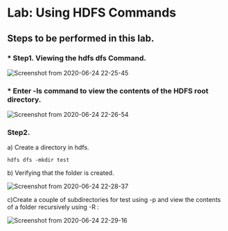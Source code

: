 # Lab: Using HDFS Commands
## Steps to be performed in this lab.

### * Step1. Viewing the hdfs dfs Command.
![Screenshot from 2020-06-24 22-25-45](https://user-images.githubusercontent.com/64689497/85608752-00415f80-b673-11ea-9071-b401d62d44b8.png)




### * Enter -ls command to view the contents of the HDFS root directory.
![Screenshot from 2020-06-24 22-26-54](https://user-images.githubusercontent.com/64689497/85609087-59a98e80-b673-11ea-8035-df604552b63e.png)

### Step2. 
a) Create a directory in hdfs.

    hdfs dfs -mkdir test
   
b) Verifying that the folder is created.

![Screenshot from 2020-06-24 22-28-37](https://user-images.githubusercontent.com/64689497/85610187-667ab200-b674-11ea-8ca3-8b10508de721.png)

c)Create a couple of subdirectories for test using -p and
view the contents of a folder recursively using -R :

![Screenshot from 2020-06-24 22-29-16](https://user-images.githubusercontent.com/64689497/85611382-86f73c00-b675-11ea-90fd-6b0764cc8468.png)







